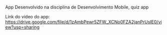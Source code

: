 App Desenvolvido na disciplina de Desenvolvimento Mobile, quiz app

Link do video do app: https://drive.google.com/file/d/1zAmbPewr5ZFW_XCNo0FZA2janPrUsIE0/view?usp=sharing 
